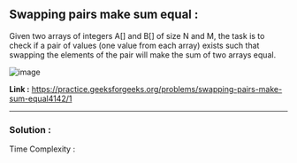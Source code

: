 ## Swapping pairs make sum equal :
Given two arrays of integers A[] and B[] of size N and M, the task is to check if a pair of values (one value from each array) exists such that swapping the elements of the pair will make the sum of two arrays equal.

![image](https://user-images.githubusercontent.com/23376002/160224236-ffac6cd3-7e6e-4656-b8c0-00e919ad4398.png)

**Link :** https://practice.geeksforgeeks.org/problems/swapping-pairs-make-sum-equal4142/1


--------------------------------------------------------------------------------------------------------------------------------------------------


### Solution :

Time Complexity :





